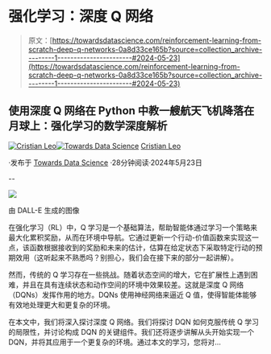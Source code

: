 # 强化学习：深度 Q 网络

> 原文：[https://towardsdatascience.com/reinforcement-learning-from-scratch-deep-q-networks-0a8d33ce165b?source=collection_archive---------1-----------------------#2024-05-23](https://towardsdatascience.com/reinforcement-learning-from-scratch-deep-q-networks-0a8d33ce165b?source=collection_archive---------1-----------------------#2024-05-23)

## 使用深度 Q 网络在 Python 中教一艘航天飞机降落在月球上：强化学习的数学深度解析

[](https://medium.com/@cristianleo120?source=post_page---byline--0a8d33ce165b--------------------------------)[![Cristian Leo](../Images/99074292e7dfda50cf50a790b8deda79.png)](https://medium.com/@cristianleo120?source=post_page---byline--0a8d33ce165b--------------------------------)[](https://towardsdatascience.com/?source=post_page---byline--0a8d33ce165b--------------------------------)[![Towards Data Science](../Images/a6ff2676ffcc0c7aad8aaf1d79379785.png)](https://towardsdatascience.com/?source=post_page---byline--0a8d33ce165b--------------------------------) [Cristian Leo](https://medium.com/@cristianleo120?source=post_page---byline--0a8d33ce165b--------------------------------)

·发布于 [Towards Data Science](https://towardsdatascience.com/?source=post_page---byline--0a8d33ce165b--------------------------------) ·28分钟阅读·2024年5月23日

--

![](../Images/38970589a005da7933deef0ef58bbb32.png)

由 DALL-E 生成的图像

在强化学习（RL）中，Q 学习是一个基础算法，帮助智能体通过学习一个策略来最大化累积奖励，从而在环境中导航。它通过更新一个行动-价值函数来实现这一点，该函数根据接收到的奖励和未来的估计，估算在给定状态下采取特定行动的预期效用（这听起来不熟悉吗？别担心，我们会在接下来的部分一起讲解）。

然而，传统的 Q 学习存在一些挑战。随着状态空间的增大，它在扩展性上遇到困难，并且在具有连续状态和动作空间的环境中效果较差。这就是深度 Q 网络（DQNs）发挥作用的地方。DQNs 使用神经网络来逼近 Q 值，使得智能体能够有效地处理更大和更复杂的环境。

在本文中，我们将深入探讨深度 Q 网络。我们将探讨 DQN 如何克服传统 Q 学习的局限性，并讨论构成 DQN 的关键组件。我们还将逐步讲解从头开始实现一个 DQN，并将其应用于一个更复杂的环境。通过本文的学习，您将对…
